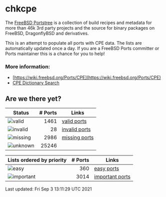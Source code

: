 # chkcpe

The [FreeBSD Portstree](https://cgit.freebsd.org/ports) is a collection of build recipes
and metadata for more than 46k 3rd party projects and the source for binary packages on
FreeBSD, DragonflyBSD and derivatives.

This is an attempt to populate all ports with CPE data. The lists are automatically
updated once a day. If you are a FreeBSD Ports committer or Ports maintainer this is a
chance for you to help!

### More information:
* [https://wiki.freebsd.org/Ports/CPE](https://wiki.freebsd.org/Ports/CPE)
* [CPE Dictionary Search](http://web.nvd.nist.gov/view/cpe/search)


## Are we there yet?

| Status                                                    | # Ports      | Links                                                            |
| ----------------------------------------------------------| -----------: | ---------------------------------------------------------------- |
| ![valid](https://img.shields.io/badge/valid-brightgreen)  | 1461     | [valid ports](https://github.com/decke/chkcpe/wiki/valid)        |
| ![invalid](https://img.shields.io/badge/invalid-red)      | 28   | [invalid ports](https://github.com/decke/chkcpe/wiki/invalid)    |
| ![missing](https://img.shields.io/badge/missing-orange)   | 2986   | [missing ports](https://github.com/decke/chkcpe/wiki/missing)    |
| ![unknown](https://img.shields.io/badge/unknown-grey)     | 25246   | |


| Lists ordered by priority                                 | # Ports      | Links                                                            |
| ----------------------------------------------------------| -----------: | ---------------------------------------------------------------- |
| ![easy](https://img.shields.io/badge/easy-brightgreen)    | 360      | [easy ports](https://github.com/decke/chkcpe/wiki/easy)          |
| ![important](https://img.shields.io/badge/important-blue) | 3014 | [important ports](https://github.com/decke/chkcpe/wiki/important)|

Last updated: Fri Sep  3 13:11:29 UTC 2021
